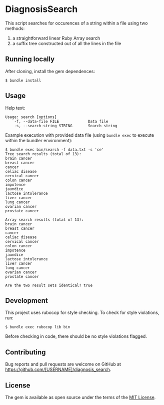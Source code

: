 # DiagnosisSearch

This script searches for occurences of a string within a file using two methods: 

1. a straightforward linear Ruby Array search 
2. a suffix tree constructed out of all the lines in the file

## Running locally

After cloning, install the gem dependences:
```
$ bundle install
```

## Usage

Help text:
```
Usage: search [options]
    -f, --data-file FILE             Data file
    -s, --search-string STRING       Search string
```

Example execution with provided data file (using `bundle exec` to execute within the bundler environment):
```
$ bundle exec bin/search -f data.txt -s 'ce'
Tree search results (total of 13):
brain cancer
breast cancer
cancer
celiac disease
cervical cancer
colon cancer
impotence
jaundice
lactose intolerance
liver cancer
lung cancer
ovarian cancer
prostate cancer

Array search results (total of 13):
brain cancer
breast cancer
cancer
celiac disease
cervical cancer
colon cancer
impotence
jaundice
lactose intolerance
liver cancer
lung cancer
ovarian cancer
prostate cancer

Are the two result sets identical? true
```

## Development

This project uses rubocop for style checking. To check for style violations, run:
```
$ bundle exec rubocop lib bin
```
Before checking in code, there should be no style violations flagged.

## Contributing

Bug reports and pull requests are welcome on GitHub at https://github.com/[USERNAME]/diagnosis_search.


## License

The gem is available as open source under the terms of the [MIT License](http://opensource.org/licenses/MIT).


